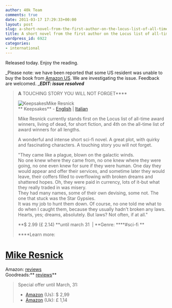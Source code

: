 ```yaml
---
author: 40k Team
comments: true
date: 2011-03-17 17:29:33+00:00
layout: post
slug: a-short-novel-from-the-first-author-on-the-locus-list-of-all-time-award-winners
title: A short novel from the first author on the Locus list of all-time award winners
wordpress_id: 6922
categories:
- international
---
```


Released today. Enjoy the reading.

_Please note: we have been reported that some US resident was unable to buy the book from [Amazon US](http://www.amazon.com/Keepsakes-ebook/dp/B004S81XH4/). We are investigating the issue. Feedback are welcomed. __**EDIT: issue resolved**_

> **A** TOUCHING STORY YOU WILL NOT FORGET****
> 
> [](http://www.40kbooks.com/?attachment_id=3365)![Keepsakes](http://www.40kbooks.com/wp-content/uploads/Ricordi_Resnick_Eng_t.jpg)Mike Resnick  
** Keepsakes** - [English](http://www.40kbooks.com/?page_id=133&category=13&product_id=52) | [Italian](http://www.40kbooks.com/?page_id=133&category=14&product_id=53)
> 
> Mike Resnick currently stands first on the Locus list of all-time award winners, living of dead, for short fiction, and 4th on the all-time list of award winners for all lengths.
> 
> A wonderful and intense short sci-fi novel. A great plot, with quirky and fascinating characters. A touching story you will not forget.
> 
> "They came like a plague, blown on the galactic winds.  
No one knew where they came from, no one knew where they were going, no one even knew for sure if they were human. One day they would appear and offer their services, and sometime later they would leave, their coffers filled to overflowing with broken dreams and shattered hopes. Oh, they were paid in currency, lots of it-but what they really traded in was misery.  
They had many names, some of their own devising, some not. The one that stuck was the Star Gypsies.  
It was my job to hunt them down. Of course, no one told me what to do when I caught them, because they usually hadn't broken any laws. Hearts, yes; dreams, absolutely. But laws? Not often, if at all."
> 
> **$ 2.99 (£ 2.14) **until march 31  | **Genre: ****#sci-fi **
> 
> ****Learn more:  
# [Mike Resnick](http://en.wikipedia.org/wiki/Mike_Resnick)  
Amazon: [reviews](http://www.amazon.com/dp/B004S81XH4)  
Goodreads:** [reviews](http://www.goodreads.com/book/show/10801366-keepsakes)**
> 
> Special offer until March, 31:
> 
>   * [Amazon](http://www.amazon.com/dp/B004S81XH4) (Us): $ 2,99
>   * [Amazon](http://www.amazon.co.uk/dp/B004S81XH4) (Uk): £ 1,14
